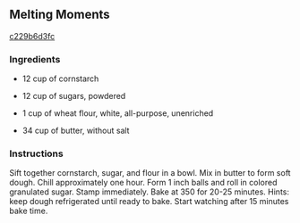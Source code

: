 ## Melting Moments

[c229b6d3fc](http://www.food.com/recipe/melting-moments-444671)

### Ingredients

 - 12 cup of cornstarch

 - 12 cup of sugars, powdered

 - 1 cup of wheat flour, white, all-purpose, unenriched

 - 34 cup of butter, without salt

### Instructions

Sift together cornstarch, sugar, and flour in a bowl. Mix in butter to form soft dough. Chill approximately one hour. Form 1 inch balls and roll in colored granulated sugar. Stamp immediately. Bake at 350 for 20-25 minutes. Hints: keep dough refrigerated until ready to bake. Start watching after 15 minutes bake time.